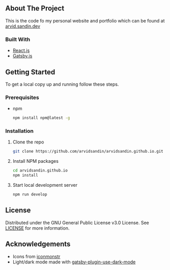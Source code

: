 ## About The Project

This is the code fo my personal website and portfolio which can be found at [arvid.sandin.dev](https://arvid.sandin.dev)

### Built With

* [React.js](https://reactjs.org/)
* [Gatsby.js](https://www.gatsbyjs.com/)

## Getting Started

To get a local copy up and running follow these steps.

### Prerequisites

* npm
  ```sh
  npm install npm@latest -g
  ```

### Installation

1. Clone the repo
   ```sh
   git clone https://github.com/arvidsandin/arvidsandin.github.io.git
   ```
2. Install NPM packages
   ```sh
   cd arvidsandin.github.io
   npm install
   ```
3. Start local development server
   ```sh
   npm run develop
   ```

## License

Distributed under the GNU General Public License v3.0 License. See [LICENSE](LICENSE.txt) for more information.

## Acknowledgements

* Icons from [iconmonstr](https://iconmonstr.com)
* Light/dark mode made with [gatsby-plugin-use-dark-mode](https://github.com/wKovacs64/gatsby-plugin-use-dark-mode)
